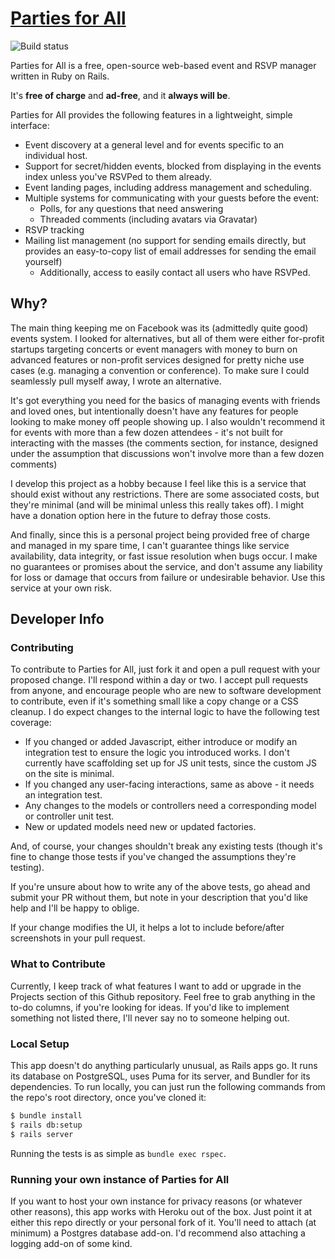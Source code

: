 # [Parties for All](https://steve-events.herokuapp.com)

![Build status](https://github.com/ThePletch/steve-parties/actions/workflows/test.yml/badge.svg)

Parties for All is a free, open-source web-based event and RSVP manager written in Ruby on Rails.

It's **free of charge** and **ad-free**, and it **always will be**.

Parties for All provides the following features in a lightweight, simple interface:

* Event discovery at a general level and for events specific to an individual host.
* Support for secret/hidden events, blocked from displaying in the events index unless you've RSVPed to them already.
* Event landing pages, including address management and scheduling.
* Multiple systems for communicating with your guests before the event:
  * Polls, for any questions that need answering
  * Threaded comments (including avatars via Gravatar)
* RSVP tracking
* Mailing list management (no support for sending emails directly, but provides an easy-to-copy list of email addresses for sending the email yourself)
  * Additionally, access to easily contact all users who have RSVPed.

## Why?

The main thing keeping me on Facebook was its (admittedly quite good) events system. I looked for alternatives, but all of them were either for-profit startups targeting concerts or event managers with money to burn on advanced features or non-profit services designed for pretty niche use cases (e.g. managing a convention or conference). To make sure I could seamlessly pull myself away, I wrote an alternative.

It's got everything you need for the basics of managing events with friends and loved ones, but intentionally doesn't have any features for people looking to make money off people showing up. I also wouldn't recommend it for events with more than a few dozen attendees - it's not built for interacting with the masses (the comments section, for instance, designed under the assumption that discussions won't involve more than a few dozen comments)

I develop this project as a hobby because I feel like this is a service that should exist without any restrictions. There are some associated costs, but they're minimal (and will be minimal unless this really takes off). I might have a donation option here in the future to defray those costs.

And finally, since this is a personal project being provided free of charge and managed in my spare time, I can't guarantee things like service availability, data integrity, or fast issue resolution when bugs occur. I make no guarantees or promises about the service, and don't assume any liability for loss or damage that occurs from failure or undesirable behavior. Use this service at your own risk.

## Developer Info

### Contributing

To contribute to Parties for All, just fork it and open a pull request with your proposed change. I'll respond within a day or two. I accept pull requests from anyone, and encourage people who are new to software development to contribute, even if it's something small like a copy change or a CSS cleanup. I do expect changes to the internal logic to have the following test coverage:

* If you changed or added Javascript, either introduce or modify an integration test to ensure the logic you introduced works. I don't currently have scaffolding set up for JS unit tests, since the custom JS on the site is minimal. 
* If you changed any user-facing interactions, same as above - it needs an integration test.
* Any changes to the models or controllers need a corresponding model or controller unit test.
* New or updated models need new or updated factories.

And, of course, your changes shouldn't break any existing tests (though it's fine to change those tests if you've changed the assumptions they're testing).

If you're unsure about how to write any of the above tests, go ahead and submit your PR without them, but note in your description that you'd like help and I'll be happy to oblige.

If your change modifies the UI, it helps a lot to include before/after screenshots in your pull request.

### What to Contribute

Currently, I keep track of what features I want to add or upgrade in the Projects section of this Github repository. Feel free to grab anything in the to-do columns, if you're looking for ideas. If you'd like to implement something not listed there, I'll never say no to someone helping out.

### Local Setup

This app doesn't do anything particularly unusual, as Rails apps go. It runs its database on PostgreSQL, uses Puma for its server, and Bundler for its dependencies. To run locally, you can just run the following commands from the repo's root directory, once you've cloned it:
```bash
$ bundle install
$ rails db:setup
$ rails server
```

Running the tests is as simple as `bundle exec rspec`.


### Running your own instance of Parties for All

If you want to host your own instance for privacy reasons (or whatever other reasons), this app works with Heroku out of the box. Just point it at either this repo directly or your personal fork of it. You'll need to attach (at minimum) a Postgres database add-on. I'd recommend also attaching a logging add-on of some kind.
